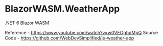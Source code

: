# BlazorWASM.WeatherApp
.NET 6 Blazor WASM

Reference - https://www.youtube.com/watch?v=w0VEOghdMpQ
Source Code - https://github.com/WebDevSimplified/js-weather-app
